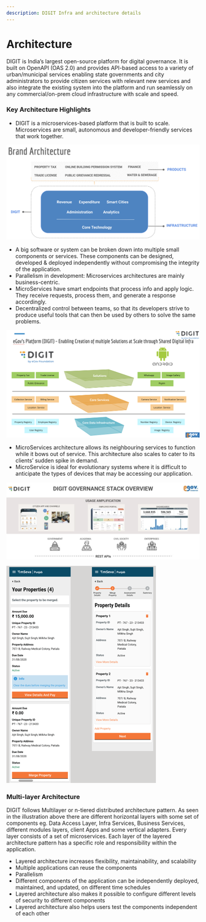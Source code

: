 ```yaml
---
description: DIGIT Infra and architecture details
---
```


# Architecture

DIGIT is India’s largest open-source platform for digital governance. It is built on OpenAPI (OAS 2.0) and provides API-based access to a variety of urban/municipal services enabling state governments and city administrators to provide citizen services with relevant new services and also integrate the existing system into the platform and run seamlessly on any commercial/on-prem cloud infrastructure with scale and speed.

### Key Architecture Highlights <a href="#key-architecture-highlights" id="key-architecture-highlights"></a>

* DIGIT is a microservices-based platform that is built to scale. Microservices are small, autonomous and developer-friendly services that work together.

![](<../.gitbook/assets/image (84) (1).png>)

* A big software or system can be broken down into multiple small components or services. These components can be designed, developed & deployed independently without compromising the integrity of the application.
* Parallelism in development: Microservices architectures are mainly business-centric.
* MicroServices have smart endpoints that process info and apply logic. They receive requests, process them, and generate a response accordingly.
* Decentralized control between teams, so that its developers strive to produce useful tools that can then be used by others to solve the same problems.

![](<../.gitbook/assets/image (85) (1).png>)

* MicroServices architecture allows its neighbouring services to function while it bows out of service. This architecture also scales to cater to its clients’ sudden spike in demand.
* MicroService is ideal for evolutionary systems where it is difficult to anticipate the types of devices that may be accessing our application.

![](<../.gitbook/assets/image (36) (1).png>)

![](<../.gitbook/assets/image (13).png>)

### Multi-layer Architecture

DIGIT follows Multilayer or n-tiered distributed architecture pattern. As seen in the illustration above there are different horizontal layers with some set of components eg. Data Access Layer, Infra Services, Business Services, different modules layers, client Apps and some vertical adapters. Every layer consists of a set of microservices. Each layer of the layered architecture pattern has a specific role and responsibility within the application.

* Layered architecture increases flexibility, maintainability, and scalability
* Multiple applications can reuse the components
* Parallelism
* Different components of the application can be independently deployed, maintained, and updated, on different time schedules
* Layered architecture also makes it possible to configure different levels of security to different components
* Layered architecture also helps users test the components independent of each other
